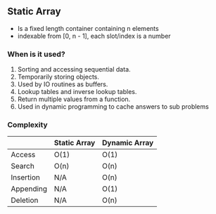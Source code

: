 ## Static Array
- Is a fixed length container containing n elements
- indexable from [0, n - 1], each slot/index is a number

### When is it used?
1. Sorting and accessing sequential data.
2. Temporarily storing objects.
3. Used by IO routines as buffers.
4. Lookup tables and inverse lookup tables.
5. Return multiple values from a function.
6. Used in dynamic programming to cache answers to sub problems

### Complexity
| | Static Array | Dynamic Array |
| - | - | - |
| Access | O(1) | O(1) |
| Search | O(n) | O(n) |
| Insertion | N/A | O(n) |
| Appending | N/A | O(1) |
| Deletion | N/A | O(n) |
